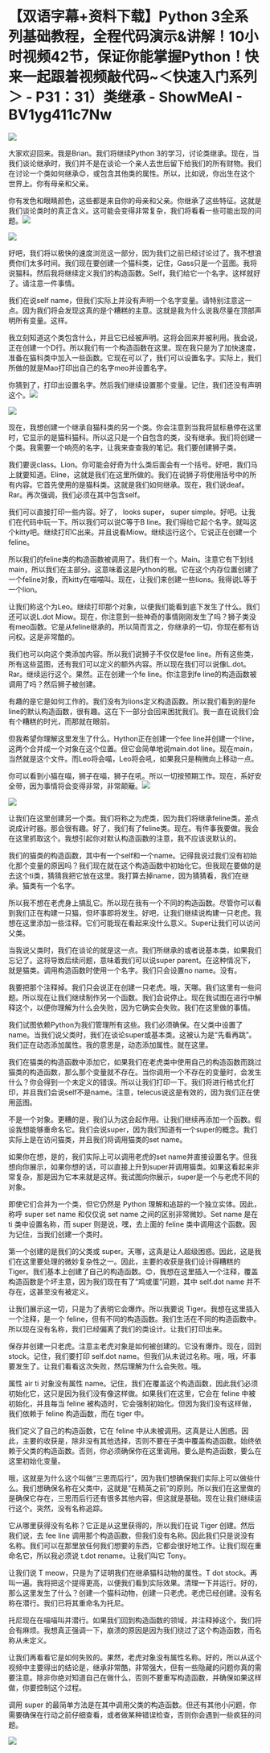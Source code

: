 # 【双语字幕+资料下载】Python 3全系列基础教程，全程代码演示&讲解！10小时视频42节，保证你能掌握Python！快来一起跟着视频敲代码~＜快速入门系列＞ - P31：31）类继承 - ShowMeAI - BV1yg411c7Nw

![](img/6c4c59c1097b7232c589545fb26cd9b4_0.png)

大家欢迎回来。我是Brian。我们将继续Python 3的学习，讨论类继承。现在，当我们谈论继承时，我们并不是在谈论一个亲人去世后留下给我们的所有财物。我们在讨论一个类如何继承😊，或包含其他类的属性。所以，比如说，你出生在这个世界上。你有母亲和父亲。

你有发色和眼睛颜色，这些都是来自你的母亲和父亲。你继承了这些特征。这就是我们谈论类时的真正含义。这可能会变得非常复杂，我们将看看一些可能出现的问题。![](img/6c4c59c1097b7232c589545fb26cd9b4_2.png)

![](img/6c4c59c1097b7232c589545fb26cd9b4_3.png)

好吧，我们将以极快的速度浏览这一部分，因为我们之前已经讨论过了。我不想浪费你们太多时间。我们现在要创建一个猫科类，记住，Gass只是一个蓝图。我将说猫科。然后我将继续定义我们的构造函数。Self，我们给它一个名字。这样就好了。请注意一件事情。

我们在说self name，但我们实际上并没有声明一个名字变量。请特别注意这一点。因为我们将会发现这真的是个糟糕的主意。这就是我为什么说我尽量在顶部声明所有变量。这样。

我立刻知道这个类包含什么，并且它已经被声明。这将会回来并被利用。我会说，正在创建一个D行。所以我们有一个构造函数在这里。现在我只是为了加快速度，准备在猫科类中加入一些函数。它现在可以了，我们可以设置名字。实际上，我们所做的就是Mao打印出自己的名字meo并设置名字。

你猜到了，打印出设置名字。然后我们继续设置那个变量。记住，我们还没有声明这个。![](img/6c4c59c1097b7232c589545fb26cd9b4_5.png)

![](img/6c4c59c1097b7232c589545fb26cd9b4_6.png)

现在，我想创建一个继承自猫科类的另一个类。你会注意到当我将鼠标悬停在这里时，它显示的是猫科猫科。所以这只是一个自包含的类，没有继承。我们将创建一个类。我需要一个响亮的名字，让我来查查我的笔记。我们要创建狮子类。

我们要说class。Lion。你可能会好奇为什么类后面会有一个括号。好吧，我们马上就要知道。Eline，这就是我们在这里所做的。我们在说狮子将使用括号中的所有内容。它首先使用的是猫科类。这就是我们如何继承。现在，我们说deaf。Rar。再次强调，我们必须在其中包含self。

我们可以直接打印一些内容。好了， looks super， super simple。好吧。让我们在代码中玩一下。所以我们可以说C等于B line。我们得给它起个名字。就叫这个kitty吧。继续打印C出来。并且说看Miow。继续运行这个。它说正在创建一个feline。

所以我们的feline类的构造函数被调用了。我们有一个。Main。注意它有下划线main，所以我们在主部分。这意味着这是Python的根。它在这个内存位置创建了一个feline对象，而kitty在喵喵叫。现在，让我们来创建一些lions。我得说L等于一个lion。

让我们称这个为Leo。继续打印那个对象，以便我们能看到底下发生了什么。我们还可以说L.dot Miow。现在，你注意到一些神奇的事情刚刚发生了吗？狮子类没有meo函数。它是从feline继承的。所以简而言之，你继承的一切，你现在都有访问权。这是非常酷的。

我们也可以向这个类添加内容。所以我们说狮子不仅仅是fee line。所有这些类，所有这些蓝图，还有我们可以定义的额外内容。所以现在我们可以说像L.dot。Rar。继续运行这个。果然。正在创建一个fe line。你注意到fe line的构造函数被调用了吗？然后狮子被创建。

有趣的是它是如何工作的。我们没有为lions定义构造函数。所以我们看到的是fe line的默认构造函数，很有趣。这在下一部分会回来困扰我们。我一直在说我们会有个糟糕的时光，而那就在眼前。

但我希望你理解这里发生了什么。Hython正在创建一个fee line并创建一个line，这两个合并成一个对象在这个位置。但它会简单地说main.dot line。现在main，当然就是这个文件。而Leo将会喵，Leo将会吼，如果我只是稍微向上移动一点。

你可以看到小猫在喵，狮子在喵，狮子在吼。所以一切按预期工作。现在，系好安全带，因为事情将会变得非常，非常颠簸。![](img/6c4c59c1097b7232c589545fb26cd9b4_8.png)

![](img/6c4c59c1097b7232c589545fb26cd9b4_9.png)

让我们在这里创建另一个类。我们将称之为虎类，因为我们将继承feline类。差点说成计时器。那会很有趣。好了，我们有了feline类。现在。有件事我要做。我会在这里抓取这个。我想引起你对默认构造函数的注意，我不应该说默认的。

我们的猫类的构造函数，其中有一个self和一个name。记得我说过我们没有初始化那个变量的原因吗？我们现在就在这个构造函数中初始化它。但我现在要做的是去这个ti类，猜猜我把它放在这里。我打算去掉name，因为猜猜看，我们在继承。猫类有一个名字。

所以我不想在老虎身上搞乱它。所以现在我有一个不同的构造函数。尽管你可以看到我们正在构建一只猫，但坏事即将发生。好吧，让我们继续说构建一只老虎。我想在这里添加一些注释。它们可能现在看起来没什么意义。Super让我们可以访问父类。

当我说父类时，我们在谈论的就是这一点。我们所继承的或者说基本类，如果我们忘记了。这将导致后续问题，意味着我们可以说super parent。在这种情况下，就是猫类。调用构造函数时使用一个名字。我们只会设置no name。没有。

我要把那个注释掉。我们只会说正在创建一只老虎。哦，天哪。我们这里有一些问题。所以现在让我们继续制作另一个函数。我们会说停止。现在我试图在进行中解释这个，以便你理解为什么会失败，因为它确实会失败。我们在这里做的事情。

我们试图依赖Python为我们管理所有这些。我们必须确保。在父类中设置了name。当我们说父类时，我们在谈论super或基本类。这被认为是“先看再跳”。我们正在动态添加属性。我的意思是，动态添加属性。就在这里。

我们在猫类的构造函数中添加它，如果我们在老虎类中使用自己的构造函数而跳过猫类的构造函数，那么那个变量就不存在。当你调用一个不存在的变量时，会发生什么？你会得到一个未定义的错误。所以让我们打印一下。我们将进行格式化打印，并且我们会说self不是name。注意，telecus说这是有效的，因为我们正在使用蓝图。

不是一个对象。更糟的是，我们认为这会起作用。让我们继续再添加一个函数。假设我想能够重命名它。我们会说super，因为我们知道有一个super的概念。我们实际上是在访问猫类，并且我们将调用猫类的set name。

如果你在想，是的，我们实际上可以调用老虎的set name并直接设置名字。但我想向你展示，如果你想的话，可以直接上升到super并调用猫类。如果这看起来非常复杂，那是因为它本来就是这样。我试图向你展示，super是一个与老虎不同的对象。

即使它们合并为一个类，但它仍然是 Python 理解和追踪的一个独立实体。因此，称呼 super set name 和仅仅说 set name 之间的区别非常微妙。Set name 是在 ti 类中设置名称，而 super 则是说，嘿，去上面的 feline 类中调用这个函数。因为记住，当我们创建一个类时。

第一个创建的是我们的父类或 super。天哪，这真是让人超级困惑。因此，这是我们在这里要处理的微妙复杂性之一。因此，主要的收获是我们设计得糟糕的 Tiger。我们基本上创建了自己的构造函数。😊，我想在这里插入一个注释，覆盖构造函数是个坏主意，因为我们现在有了“鸡或蛋”问题，其中 self.dot name 并不存在，这甚至没有被定义。

让我们展示这一切，只是为了表明它会爆炸。所以我要说 Tiger。我想在这里插入一个注释，是一个 feline，但有不同的构造函数。我们生活在不同的构造函数中。所以现在没有名称，我们已经偏离了我们的类设计。让我们打印出来。

保存并创建一只老虎。注意主老虎对象是如何被创建的。它没有爆炸。现在，回到 stock。记住，我们要打印 self.dot name。但我们从未说过名称。哦，哦，坏事要发生了。让我们看看这次失败，然后理解为什么会失败。哦。

属性 air ti 对象没有属性 name。记住，我们在覆盖这个构造函数，因此我们必须初始化它，这只是因为我们没有像这样做。如果我们在这里，它会在 feline 中被初始化，并且每当 feline 被构造时，它会强制初始化。但因为我们没有这样做，我们依赖于 feline 构造函数，而在 tiger 中。

我们定义了自己的构造函数，它在 feline 中从未被调用。这真是让人困惑。因此，主要的收获是，除非没有其他选择，否则不要在子类中覆盖构造函数。始终依赖于父类的构造函数。否则，你必须确保你在这里调用。要么是构造函数，要么在这里初始化变量。

哦，这就是为什么这个叫做“三思而后行”，因为我们想确保我们实际上可以做些什么。我们想确保名称在父类中，这就是“在精英之前”的原则。所以我们在这里做的是确保它存在，三思而后行还有很多其他内容，但这就是基础。现在让我们继续运行这个。突然，没有名称追踪。

它从哪里获得没有名称？它正是从这里获得的，所以我们在说 Tiger 创建。然后我们说，去 fee line 调用那个构造函数，但我们没有名称。因此我们只是说没有名称。我们可以在那里放任何我们想要的东西，它都会很好地工作。让我们现在重命名它，所以我必须说 t.dot rename。让我们叫它 Tony。

让我们说 T meow，只是为了证明我们在继承猫科动物的属性。T dot stock。再叫一遍。我将把这个提得更高，以便我们看到实际效果。清理一下并运行。好的，那么这里发生了什么？创建一个猫科动物，创建一只老虎。老虎已经创建。没有名称在潜行。我们已将其重命名为托尼。

托尼现在在喵喵叫并潜行。如果我们回到构造函数的领域，并注释掉这个。我们将会有麻烦。我想真正强调一下，崩溃的原因是因为我们绕过了这个构造函数，而名称从未定义。

让我们再看看它是如何失败的。果然，老虎对象没有属性名称。好的，所以从这个视频中主要得出的结论是，继承非常酷，非常强大，但有一些隐藏的问题你真的需要注意。除非你绝对知道自己在做什么，否则不要重写构造函数，并确保如果这样做，你要控制这个过程。

调用 super 的最简单方法是在其中调用父类的构造函数。但还有其他小问题，你需要确保在行动之前仔细查看，或者做某种错误检查，否则你会遇到一些疯狂的问题。

![](img/6c4c59c1097b7232c589545fb26cd9b4_11.png)

